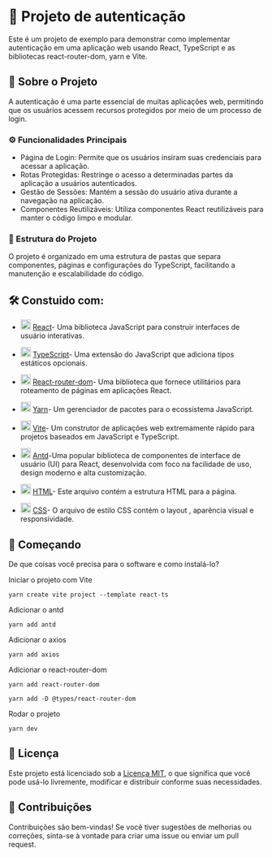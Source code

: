 # 🔑 Projeto de autenticação
Este é um projeto de exemplo para demonstrar como implementar autenticação em uma aplicação web usando React, TypeScript e as bibliotecas react-router-dom, yarn e Vite.

## 📃 Sobre o Projeto 
A autenticação é uma parte essencial de muitas aplicações web, permitindo que os usuários acessem recursos protegidos por meio de um processo de login.

### ⚙️ Funcionalidades Principais 
- Página de Login: Permite que os usuários insiram suas credenciais para acessar a aplicação.
- Rotas Protegidas: Restringe o acesso a determinadas partes da aplicação a usuários autenticados.
- Gestão de Sessões: Mantém a sessão do usuário ativa durante a navegação na aplicação.
- Componentes Reutilizáveis: Utiliza componentes React reutilizáveis para manter o código limpo e modular.

### 🧱 Estrutura do Projeto
O projeto é organizado em uma estrutura de pastas que separa componentes, páginas e configurações do TypeScript, facilitando a manutenção e escalabilidade do código.


## 🛠️ Constuido com:
- <img src="https://cdn.jsdelivr.net/gh/devicons/devicon@latest/icons/react/react-original.svg" alt="imagem HTML" width="20" height="20" /> [React](https://react.dev/)- Uma biblioteca JavaScript para construir interfaces de usuário interativas.

- <img src="https://cdn.jsdelivr.net/gh/devicons/devicon@latest/icons/typescript/typescript-original.svg" alt="imagem HTML" width="20" height="20"/> [TypeScript](https://www.typescriptlang.org/docs/handbook/typescript-in-5-minutes.html)- Uma extensão do JavaScript que adiciona tipos estáticos opcionais.

- <img src="https://cdn.jsdelivr.net/gh/devicons/devicon@latest/icons/reactrouter/reactrouter-original.svg" alt="imagem HTML" width="20" height="20" /> [React-router-dom](https://reactrouter.com/en/main)- Uma biblioteca que fornece utilitários para roteamento de páginas em aplicações React.

- <img src="https://cdn.jsdelivr.net/gh/devicons/devicon@latest/icons/yarn/yarn-original.svg" alt="imagem HTML" width="20" height="20" /> [Yarn](https://yarnpkg.com/)- Um gerenciador de pacotes para o ecossistema JavaScript.

- <img src="https://cdn.jsdelivr.net/gh/devicons/devicon@latest/icons/vitejs/vitejs-original.svg" alt="imagem HTML" width="20" height="20" /> [Vite](https://pt.vitejs.dev/)- Um construtor de aplicações web extremamente rápido para projetos baseados em JavaScript e TypeScript.

- <img src="https://cdn.jsdelivr.net/gh/devicons/devicon@latest/icons/antdesign/antdesign-original.svg" alt="imagem HTML" width="20" height="20" /> [Antd](https://ant.design/docs/react/getting-started)-Uma popular biblioteca de componentes de interface de usuário (UI) para React, desenvolvida com foco na facilidade de uso, design moderno e alta customização. 

- <img src="https://cdn.jsdelivr.net/gh/devicons/devicon@latest/icons/html5/html5-original-wordmark.svg" alt="imagem HTML" width="20" height="20" /> [HTML](https://www.w3schools.com/html/default.asp)- Este arquivo contém a estrutura HTML para a página.

- <img src="https://cdn.jsdelivr.net/gh/devicons/devicon@latest/icons/css3/css3-original-wordmark.svg" alt="imagem HTML" width="20" height="20" /> [CSS](https://www.w3schools.com/css/default.asp)- O arquivo de estilo CSS contém o layout , aparência visual e responsividade.

## 🚀 Começando
De que coisas você precisa para o software e como instalá-lo?

Iniciar o projeto com Vite
```node
yarn create vite project --template react-ts
```

Adicionar o antd
```node
yarn add antd
```

Adicionar o axios
```node
yarn add axios
```

Adicionar o react-router-dom
```node
yarn add react-router-dom

yarn add -D @types/react-router-dom
```

Rodar o projeto 
```node
yarn dev
```

## 📄 Licença
Este projeto está licenciado sob a [Licença MIT](https://github.com/LinsDeveloper/NeverLoss/blob/main/LICENSE), o que significa que você pode usá-lo livremente, modificar e distribuir conforme suas necessidades.

## 🎁 Contribuições
Contribuições são bem-vindas! Se você tiver sugestões de melhorias ou correções, sinta-se à vontade para criar uma issue ou enviar um pull request.

